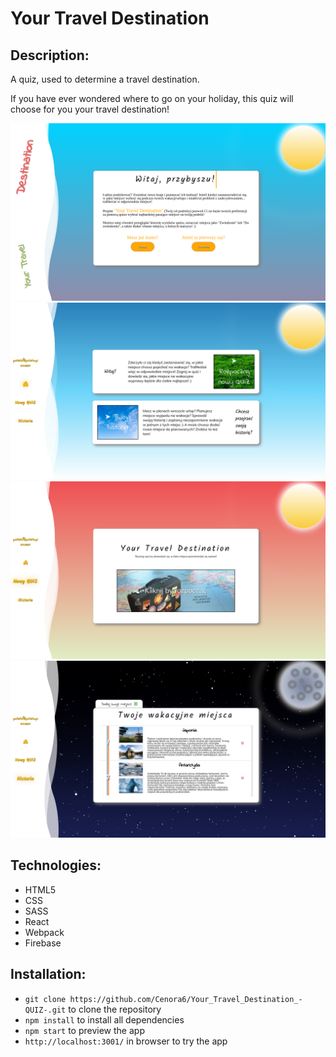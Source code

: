 # Your Travel Destination

## Description:
A quiz, used to determine a travel destination. 

If you have ever wondered where to go on your holiday, this quiz will choose for you your travel destination! 

![](images/preview/login.png)
![](images/preview/main.png)
![](images/preview/quiz.png)
![](images/preview/history.png)

## Technologies:
- HTML5
- CSS
- SASS
- React
- Webpack
- Firebase

## Installation:
-  ```git clone https://github.com/Cenora6/Your_Travel_Destination_-QUIZ-.git``` to clone the repository
- ```npm install``` to install all dependencies
- ```npm start``` to preview the app
- ```http://localhost:3001/``` in browser to try the app
